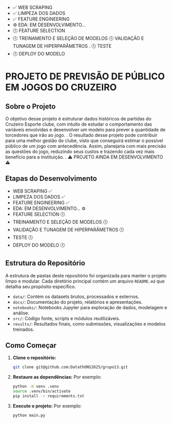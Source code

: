 



- ✅ WEB SCRAPING
- ✅ LIMPEZA DOS DADOS
- ✅ FEATURE ENGINEERING
- ⚙️ EDA: EM DESENVOLVIMENTO...
- 🕔 FEATURE SELECTION
- 🕔 TREINAMENTO E SELEÇÃO DE MODELOS
🕔 VALIDAÇÃO E TUNAGEM DE HIPERPARÂMETROS
.
🕔 TESTE
- 🕔 DEPLOY DO MODELO

# PROJETO DE PREVISÃO DE PÚBLICO EM JOGOS DO CRUZEIRO

## Sobre o Projeto

O objetivo desse projeto é estruturar dados históricos de partidas do Cruzeiro Esporte clube, com intuito de estudar o comportamento das variáveis envolvidas e desenvolver um modelo para prever a quantidade de torcedores que irão ao jogo. 
.
O resultado desse projeto pode contribuir para uma melhor gestão do clube, visto que conseguirá estimar o possível público de um jogo com antecedência. Assim, planejaria com mais precisão as questões do jogo, reduzindo seus custos e trazendo cada vez mais benefício para a instituição.
.
⚠️ PROJETO AINDA EM DESENVOLVIMENTO ⚠️

## Etapas do Desenvolvimento

- WEB SCRAPING ✅
- LIMPEZA DOS DADOS ✅
- FEATURE ENGINEERING ✅
- EDA: EM DESENVOLVIMENTO... ⚙️
- FEATURE SELECTION 🕔
- TREINAMENTO E SELEÇÃO DE MODELOS 🕔
- VALIDAÇÃO E TUNAGEM DE HIPERPARÂMETROS 🕔
- TESTE 🕔
- DEPLOY DO MODELO 🕔

## Estrutura do Repositório

A estrutura de pastas deste repositório foi organizada para manter o projeto limpo e modular. Cada diretório principal contém um arquivo `README.md` que detalha seu propósito específico.

- `data/`: Contém os datasets brutos, processados e externos.
- `docs/`: Documentação do projeto, relatórios e apresentações.
- `notebooks/`: Notebooks Jupyter para exploração de dados, modelagem e análise.
- `src/`: Código fonte, scripts e módulos reutilizáveis.
- `results/`: Resultados finais, como submissões, visualizações e modelos treinados.

## Como Começar

1.  **Clone o repositório:**
    ```bash
    git clone git@github.com:DatathONS2025/grupo13.git
    
    ```

2.  **Restaure as dependências:**
    Por exemplo:
    ```bash
    python -m venv .venv
    source .venv/bin/activate
    pip install -r requirements.txt
    ```

3.  **Execute o projeto:**
    Por exemplo:
    ```bash
    python main.py
    ```



